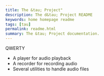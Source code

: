 ```yaml
---
title: The &tau; Project"
description: The d&tau; Project README
keywords: home homepage readme
tags: [tau]
permalink: readme.html
summary: The &tau; Project documentation.
---
```



QWERTY

* A player for audio playback
* A recorder for recording audio
* Several utilities to handle audio files
